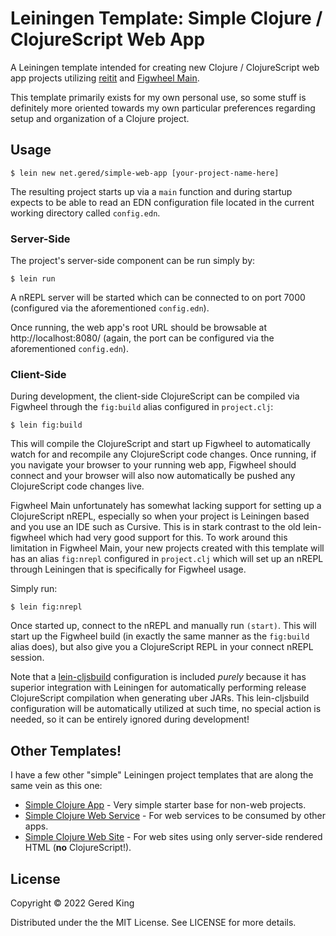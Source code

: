 # Leiningen Template: Simple Clojure / ClojureScript Web App

A Leiningen template intended for creating new Clojure / ClojureScript web app projects utilizing [reitit](https://github.com/metosin/reitit)
and [Figwheel Main](https://figwheel.org/). 

This template primarily exists for my own personal use, so some stuff is definitely more oriented towards my own
particular preferences regarding setup and organization of a Clojure project.

## Usage

```text
$ lein new net.gered/simple-web-app [your-project-name-here]
```

The resulting project starts up via a `main` function and during startup expects to be able to read an EDN
configuration file located in the current working directory called `config.edn`.

### Server-Side

The project's server-side component can be run simply by:

```text
$ lein run
```

A nREPL server will be started which can be connected to on port 7000 (configured via the aforementioned `config.edn`).

Once running, the web app's root URL should be browsable at http://localhost:8080/ (again, the port can be configured
via the aforementioned `config.edn`).

### Client-Side

During development, the client-side ClojureScript can be compiled via Figwheel through the `fig:build` alias configured
in `project.clj`:

```text
$ lein fig:build
```

This will compile the ClojureScript and start up Figwheel to automatically watch for and recompile any ClojureScript
code changes. Once running, if you navigate your browser to your running web app, Figwheel should connect and your
browser will also now automatically be pushed any ClojureScript code changes live.

Figwheel Main unfortunately has somewhat lacking support for setting up a ClojureScript nREPL, especially so when your
project is Leiningen based and you use an IDE such as Cursive. This is in stark contrast to the old lein-figwheel which
had very good support for this. To work around this limitation in Figwheel Main, your new projects created with this
template will has an alias `fig:nrepl` configured in `project.clj` which will set up an nREPL through Leiningen that is
specifically for Figwheel usage.

Simply run:

```text
$ lein fig:nrepl
```

Once started up, connect to the nREPL and manually run `(start)`. This will start up the Figwheel build (in exactly the 
same manner as the `fig:build` alias does), but also give you a ClojureScript REPL in your connect nREPL session.

Note that a [lein-cljsbuild](https://github.com/emezeske/lein-cljsbuild) configuration is included _purely_ because
it has superior integration with Leiningen for automatically performing release ClojureScript compilation when 
generating uber JARs. This lein-cljsbuild configuration will be automatically utilized at such time, no special action 
is needed, so it can be entirely ignored during development!

## Other Templates!

I have a few other "simple" Leiningen project templates that are along the same vein as this one:

* [Simple Clojure App](https://github.com/gered/simple-app-template) - Very simple starter base for non-web projects.
* [Simple Clojure Web Service](https://github.com/gered/simple-web-service-template) - For web services to be consumed by other apps.
* [Simple Clojure Web Site](https://github.com/gered/simple-web-site-template) - For web sites using only server-side rendered HTML (**no** ClojureScript!).

## License

Copyright © 2022 Gered King

Distributed under the the MIT License. See LICENSE for more details.